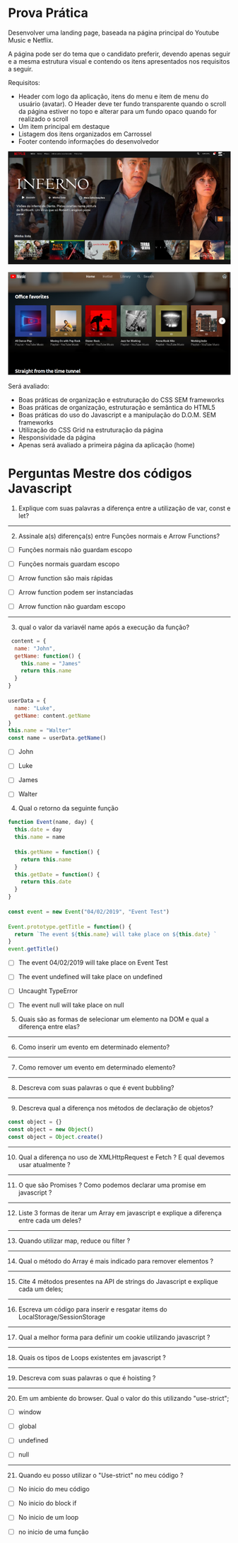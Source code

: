 # Prova Prática

Desenvolver uma landing page, baseada na página principal do Youtube  Music e Netflix.

A página pode ser do tema que o candidato preferir, devendo apenas seguir e a mesma estrutura visual e contendo os itens apresentados nos requisitos a seguir.

Requisitos:

- Header com logo da aplicação, itens do menu e item de menu do usuário (avatar). O Header deve ter fundo transparente quando o scroll da página estiver no topo e alterar para um fundo opaco quando for realizado o 	scroll
-   Um item principal em destaque
-   Listagem dos itens organizados em Carrossel
-   Footer contendo informações do desenvolvedor

![Netflix](imgs/netflix.png)

![Youtube Music](imgs/yt-music.png)

Será avaliado:

-   Boas práticas de organização e estruturação do CSS SEM frameworks
-   Boas práticas de organização, estruturação e semântica do HTML5    
-   Boas práticas do uso do Javascript e a manipulação do D.O.M.  SEM frameworks
-   Utilização do CSS Grid na estruturação da página    
-   Responsividade da página    
-   Apenas será avaliado a primeira página da aplicação (home)


# Perguntas Mestre dos códigos Javascript

1. Explique com suas palavras a diferença entre a utilização de var, const e let?

--- 

2. Assinale a(s) diferença(s) entre Funções normais e Arrow Functions?

- [ ] Funções normais não guardam escopo

- [ ] Funções normais guardam escopo

- [ ] Arrow function são mais rápidas

- [ ] Arrow function podem ser instanciadas

- [ ] Arrow function não guardam escopo 

---

3. qual o valor da variavél name após a execução da função?

```javascript
 content = {
  name: "John",
  getName: function() {
    this.name = "James"
    return this.name
  }
}

userData = {
  name: "Luke",
  getName: content.getName
}
this.name = "Walter"
const name = userData.getName()

```
- [ ] John 

- [ ] Luke

- [ ] James

- [ ] Walter


4. Qual o retorno da seguinte função 

```javascript
function Event(name, day) {
  this.date = day
  this.name = name

  this.getName = function() {
    return this.name
  }
  this.getDate = function() {
    return this.date
  }
}

const event = new Event("04/02/2019", "Event Test")

Event.prototype.getTitle = function() {
  return `The event ${this.name} will take place on ${this.date} `
}
event.getTitle()

```

- [ ] The event 04/02/2019 will take place on Event Test

- [ ] The event undefined will take place on undefined

- [ ] Uncaught TypeError

- [ ] The event null will take place on null



5. Quais são as formas de selecionar um elemento na DOM e qual a diferença entre elas? 

--- 

6. Como inserir um evento em determinado elemento? 

---

7. Como remover um evento em determinado elemento?

---

8. Descreva com suas palavras o que é event bubbling?

--- 

9. Descreva qual a diferença nos métodos de declaração de objetos? 

```javascript
const object = {}
const object = new Object()
const object = Object.create()
```

--- 

10. Qual a diferença no uso de XMLHttpRequest e Fetch ? E qual devemos usar atualmente ?

--- 

11. O que são Promises ? Como podemos declarar uma promise em javascript ? 

--- 

12. Liste 3 formas de iterar um Array em javascript e explique a diferença entre cada um deles? 

---

13. Quando utilizar map, reduce ou filter ? 

---

14. Qual o método do Array é mais indicado para remover elementos ? 

---

15. Cite 4 métodos presentes na API de strings do Javascript e explique cada um deles; 

---

16. Escreva um código para inserir e resgatar items do LocalStorage/SessionStorage

---

17. Qual a melhor forma para definir um cookie utilizando javascript ?

---

18. Quais os tipos de Loops existentes em javascript ?

---

19. Descreva com suas palavras o que é hoisting ?

---

20. Em um ambiente do browser. Qual o valor do this utilizando "use-strict";

- [ ] window

- [ ] global

- [ ] undefined

- [ ] null

---

21. Quando eu posso utilizar o "Use-strict" no meu código ?

- [ ] No ínicio do meu código

- [ ] No inicio do block if

- [ ] No inicio de um loop

- [ ] no inicio de uma função 
